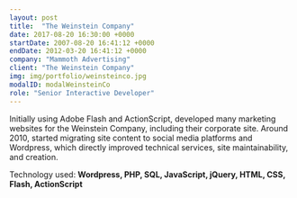 ```yaml
---
layout: post
title:  "The Weinstein Company"
date: 2017-08-20 16:30:00 +0000
startDate: 2007-08-20 16:41:12 +0000
endDate: 2012-03-20 16:41:12 +0000
company: "Mammoth Advertising"
client: "The Weinstein Company"
img: img/portfolio/weinsteinco.jpg
modalID: modalWeinsteinCo
role: "Senior Interactive Developer"
---
```

Initially using Adobe Flash and ActionScript, developed many marketing websites for the Weinstein Company, including their corporate site. Around 2010, started migrating site content to social media platforms and Wordpress, which directly improved technical services, site maintainability, and creation.

Technology used: **Wordpress, PHP, SQL, JavaScript, jQuery, HTML, CSS, Flash, ActionScript**
